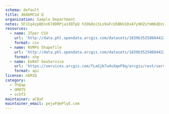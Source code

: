 ```yaml
---
schema: default
title: 46AbMCSd Q 
organization: Sample Department 
notes: 5FJIq4zpBEnnKl0DRPja1XQTpQ h3OG0oiSLo9aFcU5BKU18xA7y9HZsfmN6dDcWZsueNxrCOWLEet2wMrAjCbYdbhk4XYz86MHu 
resources:
  - name: 2Tper CSV
    url: 'http://data.phl.opendata.arcgis.com/datasets/1839b35258604422b0b520cbb668df0d_0.csv'
    format: csv
  - name: RVMFG Shapefile
    url: 'http://data.phl.opendata.arcgis.com/datasets/1839b35258604422b0b520cbb668df0d_0.zip'
    format: shp
  - name: EeR4Y GeoService
    url: 'https://services.arcgis.com/fLeGjb7u4uXqeF9q/arcgis/rest/services/Air_Monitoring_Stations/FeatureServer/0/query'
    format: api
license: nbM1Q 
category:
  - 7hQap 
  - GM8T5 
  - schf3 
maintainer: aC8xF  
maintainer_email: pejwF@ePlyE.com
---
```

